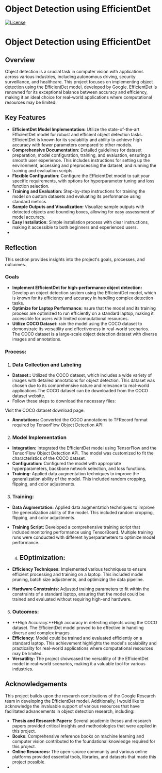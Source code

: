 # Object Detection using EfficientDet

[![License](https://img.shields.io/badge/license-MIT-blue.svg)](LICENSE)


# Object Detection using EfficientDet

## Overview
Object detection is a crucial task in computer vision with applications across various industries, including autonomous driving, security surveillance, and healthcare. This project focuses on implementing object detection using the EfficientDet model, developed by Google. EfficientDet is renowned for its exceptional balance between accuracy and efficiency, making it an ideal choice for real-world applications where computational resources may be limited.

## Key Features
- **EfficientDet Model Implementation:** Utilize the state-of-the-art EfficientDet model for robust and efficient object detection tasks. EfficientDet is known for its scalability and ability to achieve high accuracy with fewer parameters compared to other models.
- **Comprehensive Documentation:** Detailed guidelines for dataset preparation, model configuration, training, and evaluation, ensuring a smooth user experience. This includes instructions for setting up the environment, accessing and preprocessing the dataset, and running the training and evaluation scripts.
- **Flexible Configuration:** Configure the EfficientDet model to suit your specific requirements, with options for hyperparameter tuning and loss function selection.
- **Training and Evaluation:** Step-by-step instructions for training the model on custom datasets and evaluating its performance using standard metrics.
- **Sample Outputs and Visualization:** Visualize sample outputs with detected objects and bounding boxes, allowing for easy assessment of model accuracy.
- **Easy Installation:** Simple installation process with clear instructions, making it accessible to both beginners and experienced users.
- 



## Reflection
This section provides insights into the project's goals, processes, and outcomes.

### Goals
- **Implement EfficientDet for high-performance object detection:** Develop an object detection system using the EfficientDet model, which is known for its efficiency and accuracy in handling complex detection tasks.
- **Optimize for Laptop Performance:** nsure that the model and its training process are optimized to run efficiently on a standard laptop, making it accessible for users with limited computational resources.
- **Utilize COCO Dataset:**  rain the model using the COCO dataset to demonstrate its versatility and effectiveness in real-world scenarios. The COCO dataset is a large-scale object detection dataset with diverse images and annotations.

### Process:
1. ### Data Collection and Labeling
- **Dataset::**  Utilized the COCO dataset, which includes a wide variety of images with detailed annotations for object detection. This dataset was chosen due to its comprehensive nature and relevance to real-world applications.The COCO dataset can be downloaded from the COCO dataset website.
- Follow these steps to download the necessary files:

Visit the COCO dataset download page.
- **Annotations:** Converted the COCO annotations to TFRecord format required by TensorFlow Object Detection API.

2. ### Model Implementation
- **Integration:**  Integrated the EfficientDet model using TensorFlow and the TensorFlow Object Detection API. The model was customized to fit the characteristics of the COCO dataset.
- **Configuration:**  Configured the model with appropriate hyperparameters, backbone network selection, and loss functions. 
- **Training:** Applied data augmentation techniques to improve the generalization ability of the model. This included random cropping, flipping, and color adjustments.

3. ### Training:
- **Data Augmentation:** Applied data augmentation techniques to improve the generalization ability of the model. This included random cropping, flipping, and color adjustments.
- **Training Script:** Developed a comprehensive training script that included monitoring performance using TensorBoard. Multiple training runs were conducted with different hyperparameters to optimize model performance.

  4. ## EOptimization:
- **Efficiency Techniques:** Implemented various techniques to ensure efficient processing and training on a laptop. This included model pruning, batch size adjustments, and optimizing the data pipeline.
- **Hardware Constraints:** Adjusted training parameters to fit within the constraints of a standard laptop, ensuring that the model could be trained and evaluated without requiring high-end hardware.

5. ### Outcomes:
- **High Accuracy:**High accuracy in detecting objects using the COCO dataset. The EfficientDet model proved to be effective in handling diverse and complex images.
- **Efficiency:** Model could be trained and evaluated efficiently on a standard laptop. This achievement highlights the model's scalability and practicality for real-world applications where computational resources may be limited.
- **Versatility:** The project showcased the versatility of the EfficientDet model in real-world scenarios, making it a valuable tool for various industries.


## Acknowledgements

This project builds upon the research contributions of the Google Research team in developing the EfficientDet model. Additionally, I would like to acknowledge the invaluable support of various resources that have facilitated advancements in object detection research, including:

- **Thesis and Research Papers:** Several academic theses and research papers provided critical insights and methodologies that were applied in this project.
- **Books:**  Comprehensive reference books on machine learning and computer vision contributed to the foundational knowledge required for this project.
- **Online Resources:** The open-source community and various online platforms provided essential tools, libraries, and datasets that made this project possible.
- 
